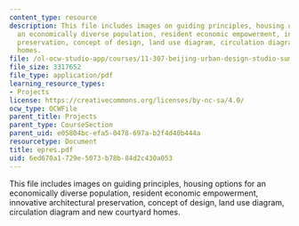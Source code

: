 ```yaml
---
content_type: resource
description: This file includes images on guiding principles, housing options for
  an economically diverse population, resident economic empowerment, innovative architectural
  preservation, concept of design, land use diagram, circulation diagram and new courtyard
  homes.
file: /ol-ocw-studio-app/courses/11-307-beijing-urban-design-studio-summer-2006/6ed670a1729e5073b78b84d2c430a053_epres.pdf
file_size: 3317652
file_type: application/pdf
learning_resource_types:
- Projects
license: https://creativecommons.org/licenses/by-nc-sa/4.0/
ocw_type: OCWFile
parent_title: Projects
parent_type: CourseSection
parent_uid: e05804bc-efa5-0478-697a-b2f4d40b444a
resourcetype: Document
title: epres.pdf
uid: 6ed670a1-729e-5073-b78b-84d2c430a053
---
```

This file includes images on guiding principles, housing options for an economically diverse population, resident economic empowerment, innovative architectural preservation, concept of design, land use diagram, circulation diagram and new courtyard homes.